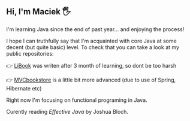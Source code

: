 ## Hi, I'm Maciek :raised_hand_with_fingers_splayed:

I'm learning Java since the end of past year... and enjoying the process!

I hope I can truthfully say that I'm acquainted with core Java at some decent (but quite basic) level.
To check that you can take a look at my public repositories:

:point_right: [LiBook](https://github.com/y-k-e-s/LiBook) was writen after 3 month of learning, so dont be too harsh

:point_right: [MVCbookstore](https://github.com/y-k-e-s/MVCbookstore) is a little bit more advanced (due to use of Spring, Hibernate etc)

Right now I'm focusing on functional programing in Java.  

Curently reading *Effective Java* by Joshua Bloch.



<!--
**y-k-e-s/y-k-e-s** is a ✨ _special_ ✨ repository because its `README.md` (this file) appears on your GitHub profile.

Here are some ideas to get you started:

- 🔭 I’m currently working on ...
- 🌱 I’m currently learning ...
- 👯 I’m looking to collaborate on ...
- 🤔 I’m looking for help with ...
- 💬 Ask me about ...
- 📫 How to reach me: ...
- 😄 Pronouns: ...
- ⚡ Fun fact: ...
-->
